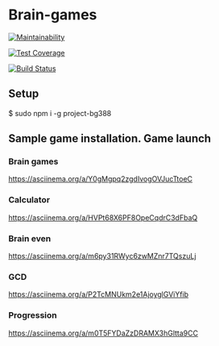 # Brain-games #
[![Maintainability](https://api.codeclimate.com/v1/badges/a99a88d28ad37a79dbf6/maintainability)](https://codeclimate.com/github/wzdorowa/project-lvl1-s388/progress/maintainability)

[![Test Coverage](https://api.codeclimate.com/v1/badges/a99a88d28ad37a79dbf6/test_coverage)](https://codeclimate.com/github/wzdorowa/project-lvl1-s388/progress/coverage)

[![Build Status](https://travis-ci.org/wzdorowa/project-lvl1-s388.svg?branch=master)](https://travis-ci.org/wzdorowa/project-lvl1-s388)

## Setup

$ sudo npm i -g project-bg388

## Sample game installation. Game launch

### Brain games

https://asciinema.org/a/Y0gMgpq2zgdIvogOVJucTtoeC

### Calculator

https://asciinema.org/a/HVPt68X6PF8OpeCqdrC3dFbaQ

### Brain even

https://asciinema.org/a/m6py31RWyc6zwMZnr7TQszuLj

### GCD

https://asciinema.org/a/P2TcMNUkm2e1AjoyglGViYfib

### Progression

https://asciinema.org/a/m0T5FYDaZzDRAMX3hGltta9CC

